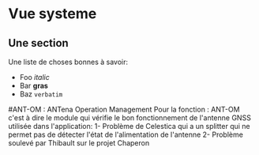 # Vue systeme

## Une section

Une liste de choses bonnes à savoir:
 - Foo _italic_
 - Bar __gras__
 - Baz `verbatim`

#ANT-OM : ANTena Operation Management
Pour la fonction : ANT-OM c'est à dire le module qui vérifie le bon fonctionnement de l'antenne GNSS utilisée dans l'application:
1- Problème de Celestica qui a un splitter qui ne permet pas de détecter l'état de l'alimentation de l'antenne
2- Problème soulevé par Thibault sur le projet Chaperon 
